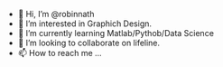 - 👋 Hi, I’m @robinnath
- 👀 I’m interested in Graphich Design.
- 🌱 I’m currently learning Matlab/Pythob/Data Science
- 💞️ I’m looking to collaborate on lifeline.
- 📫 How to reach me ...

<!---
robinnath/robinnath is a ✨ special ✨ repository because its `README.md` (this file) appears on your GitHub profile.
You can click the Preview link to take a look at your changes.
--->
